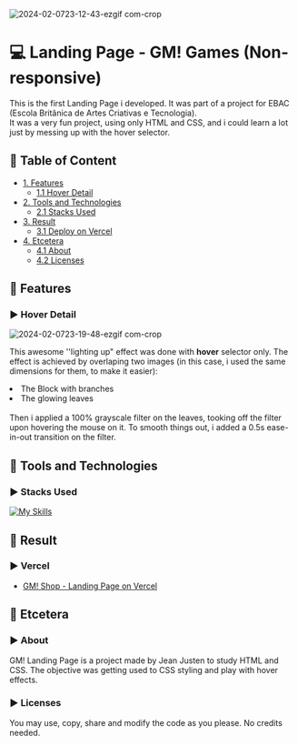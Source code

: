 <!--Title Image-->
![2024-02-0723-12-43-ezgif com-crop](https://github.com/jeanjusten/site_gm_shop/assets/156855412/74c7abf0-5907-4cf0-8c4c-9eb25f57796a)
# :computer: Landing Page - GM! Games (Non-responsive)
  <p>
  This is the first Landing Page i developed. It was part of a project for EBAC (Escola Britânica de Artes Criativas e Tecnologia).<br>
  It was a very fun project, using only HTML and CSS, and i could learn a lot just by messing up with the hover selector.
  </p>

<!--Menu-->
## :large_orange_diamond: Table of Content

- [1. Features](#large_orange_diamond-features)
  - [1.1 Hover Detail](#arrow_forward-hover-detail)
- [2. Tools and Technologies](#large_orange_diamond-tools-and-technologies)
  - [2.1 Stacks Used](#arrow_forward-stacks-used)
- [3. Result](#large_orange_diamond-result)
  - [3.1 Deploy on Vercel](#arrow_forward-vercel)
- [4. Etcetera](#large_orange_diamond-etcetera)
  - [4.1 About](#arrow_forward-about)
  - [4.2 Licenses](#arrow_forward-licenses)


<!--Details-->
## :large_orange_diamond: Features
### :arrow_forward: Hover Detail
![2024-02-0723-19-48-ezgif com-crop](https://github.com/jeanjusten/site_gm_shop/assets/156855412/e22adc96-f43a-4e1b-a6b2-35affb9e7b95)
<p>
  This awesome ''lighting up" effect was done with <strong>hover</strong> selector only.
  The effect is achieved by overlaping two images (in this case, i used the same dimensions for them, to make it easier): 
<li>The Block with branches</li> 
<li>The glowing leaves</li> <br>
  Then i applied a 100% grayscale filter on the leaves, tooking off the filter upon hovering the mouse on it. 
  To smooth things out, i added a 0.5s ease-in-out transition on the filter.
</p>

<!--Tools Used-->
## :large_orange_diamond: Tools and Technologies
### :arrow_forward: Stacks Used
[![My Skills](https://skillicons.dev/icons?i=html,css)](https://skillicons.dev)

<!--Result-->
## :large_orange_diamond: Result
### :arrow_forward: Vercel
- <a href="https://site-gm-shop.vercel.app/" alt="See the page live on Vercel now">GM! Shop - Landing Page on Vercel</a>

<!--Etcetera-->
## :large_orange_diamond: Etcetera
### :arrow_forward: About
<p>
  GM! Landing Page is a project made by Jean Justen to study HTML and CSS.
  The objective was getting used to CSS styling and play with hover effects.
</p>

### :arrow_forward: Licenses
<p>
  You may use, copy, share and modify the code as you please. No credits needed.
</p>
